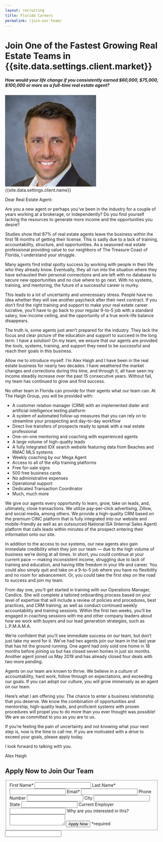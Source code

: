 ```yaml
---
layout: recruiting
title: Florida Careers
permalink: /join-our-team/
---
```


<div class="recruiting-page">
<h1 class="join-us">Join One of the Fastest Growing Real Estate Teams in {{site.data.settings.client.market}}</h1>
<h5 class="join-us-subtitle">How would your life change if you consistently earned $60,000, $75,000, $100,000 or more as a full-time real estate agent?</h5>
<div class="recruiting-photo">
<span class="client-image-container">
<img src="/img/headshot.jpg" alt="{{site.data.settings.client.name}}" class="client-image"/>
</span>
<figcaption class="caption">{{site.data.settings.client.name}}</figcaption>
</div>


<p>Dear Real Estate Agent:</p>

<p>Are you a new agent or perhaps you’ve been in the industry for a couple of years working at a brokerage, or independently? Do you find yourself lacking the resources to generate more income and the opportunities you desire?</p>

<p>Studies show that 87% of real estate agents leave the business within the first 18 months of getting their license. This is sadly due to a lack of training, accountability, structure, and opportunities. As a seasoned real estate professional providing value to our neighbors of The Treasure Coast of Florida, I understand your struggle.</p>

<p>Many agents find initial spotty success by working with people in their life who they already know. Eventually, they all run into the situation where they have exhausted their personal connections and are left with no database to secure new opportunities and no clue where to go next. With no systems, training, and mentoring, the future of a successful career is murky.</p>

<p>This leads to a lot of uncertainty and unnecessary stress. People have no idea whether they will see another paycheck after their next contract. If you don’t find the right training and support to make your real estate career lucrative, you’ll have to go back to your regular 9-to-5 job with a standard salary, low-income ceiling, and the opportunity of a true work-life balance disappears.</p>

<p>The truth is, some agents just aren’t prepared for the industry. They lack the focus and clear picture of the education and support to succeed in the long term. I have a solution! On my team, we ensure that our agents are provided the tools, systems, training, and support they need to be successful and reach their goals in this business.</p>

<p>Allow me to introduce myself. I’m Alex Haigh and I have been in the real estate business for nearly two decades. I have weathered the market changes and corrections during this time, and through it, all have seen my income steadily increase over the past 15 consecutive years. Without fail, my team has continued to grow and find success.</p>

<p>No other team in Florida can provide for their agents what our team can. At The Haigh Group,
you will be provided with:
<ul class="indent">
<li>A customer relation manager (CRM) with an implemented dialer and artificial intelligence texting platform</li>
<li>A system of automated follow-up measures that you can rely on to streamline your prospecting and day-to-day workflow</li>
<li>Direct live transfers of prospects ready to speak with a real estate professional</li>
<li>One-on-one mentoring and coaching with experienced agents</li>
<li>A large volume of high-quality leads</li>
<li>A fully integrated IDX search website featuring data from Beaches and RMAC MLS systems</li>
<li>Weekly coaching by our Mega Agent</li>
<li>Access to all of the eXp training platforms</li>
<li>Free for-sale signs</li>
<li>500 free business cards</li>
<li>No administrative expenses</li>
<li>Operational support</li>
<li>Dedicated Transaction Coordinator</li>
<li>Much, much more</li>
</ul></p>

<p>We give our agents every opportunity to learn, grow, take on leads, and, ultimately, close transactions. We utilize pay-per-click advertising, Zillow, and social media, among others. We provide a high-quality CRM based on the premium CINC platform that is fully integrated into our website and mobile-friendly as well as an outsourced National ISA (Internal Sales Agent) platform that calls leads within minutes of the prospect entering their information onto our site.</p>

<p>In addition to the access to our systems, our new agents also gain immediate credibility when they join our team — due to the high volume of business we’re doing at all times. In short, you could continue at your current pace — making inconsistent income, struggling due to lack of training and education, and having little freedom in your life and career. You could also simply quit and take on a 9-to-5 job where you have no flexibility and no room for advancement. Or, you could take the first step on the road to success and join my team.</p>

<p>From day one, you’ll get started in training with our Operations Manager, Candice. She will complete a tailored onboarding process based on your level of expertise that will include a review of policies and procedures, best practices, and CRM training; as well as conduct continued weekly accountability and training sessions. Within the first two weeks, you’ll be engaged in coaching sessions with me and other company leaders about how we work with buyers and our lead generation strategies, such as L.P.M.A.M.A.</p>

<p>We’re confident that you’ll see immediate success on our team, but don’t just take my word for it. We’ve had two agents join our team in the last year that has hit the ground running. One agent had only sold one home in 18 months before joining us but has closed seven homes in just six months. Another agent joined us May 2019 and has already closed four deals with two more pending.</p>

<p>Agents on our team are known to thrive. We believe in a culture of accountability, hard work, follow through on expectations, and exceeding our goals. If you can adopt our culture, you will grow immensely as an agent on our team.</p>

<p>Here’s what I am offering you: The chance to enter a business relationship that you deserve. We know the combination of opportunities and mentorship, high-quality leads, and proficient systems with proven procedures will propel you to do more than you ever thought was possible! We are as committed to you as you are to us.</p>

<p>If you’re feeling the pain of uncertainty and not knowing what your next step is, now is the time to call me. If you are motivated with a drive to exceed your goals, please apply today.</p>

<p>I look forward to talking with you.</p>

<p>Alex Haigh</p>




<h2 class="recruiting">Apply Now to Join Our Team</h2>

<form method="post" class="home-value cta-forms" action="https://formspree.io/celizrossetti@gmail.com" onsubmit="return setReturn()">
					<fieldset><label for="firstname">First Name*</label> <input type="text" required="" name="firstname" /> <label for="lastname">Last Name*</label> <input type="text" required="" name="lastname" /> <label for="email">Email*</label> <input type="text" name="name" /> <label for="phone">Phone Number </label> <input type="tel" name="phone" />
						<!--base32-c9gq6t9k68pkcd3jcwpp4rbkcmtk4-base32--><label for="city">City </label> <input type="text" name="city" /> <label for="state">State </label> <input type="text" name="state" /> <label for="employer">Current Employer </label> <input type="text" name="employer" /> <label for="message">Why are you interested in this? </label><textarea name="employer"></textarea>
						<!--base32-c9gq6t9k68pk8cbme5gq4uv4cguqachj70r2urk1edjk6cg-base32--><input class="submit light-light" type="submit" value="Apply Now" name="submitrecruitingForm" /> <span class="asterisk">*required</span></fieldset>
					<div class="hidden"><input type="hidden" value="celizrossetti@gmail.com" name="_to" /> <input type="hidden" value="Recruiting Contact Request Message From Your Vyral Careers and Training Video Blog" name="_subject" /> <input type="text" name="_gotcha" /></div>
				</form>
</div>
